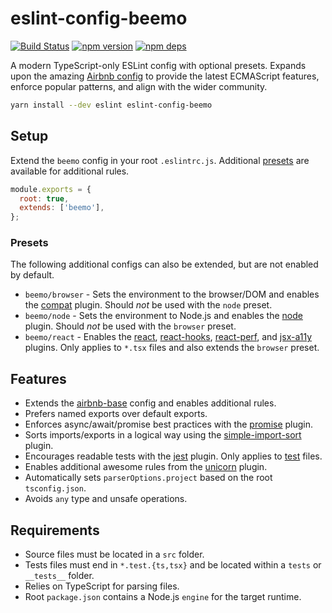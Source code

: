 # eslint-config-beemo

[![Build Status](https://github.com/beemojs/dev/workflows/Build/badge.svg)](https://github.com/beemojs/dev/actions?query=branch%3Amaster)
[![npm version](https://badge.fury.io/js/eslint-config-beemo.svg)](https://www.npmjs.com/package/eslint-config-beemo)
[![npm deps](https://david-dm.org/beemojs/dev.svg?path=packages/eslint-config)](https://www.npmjs.com/package/eslint-config-beemo)

A modern TypeScript-only ESLint config with optional presets. Expands upon the amazing
[Airbnb config](https://www.npmjs.com/package/eslint-config-airbnb-base) to provide the latest
ECMAScript features, enforce popular patterns, and align with the wider community.

```bash
yarn install --dev eslint eslint-config-beemo
```

## Setup

Extend the `beemo` config in your root `.eslintrc.js`. Additional [presets](#presets) are available
for additional rules.

```js
module.exports = {
  root: true,
  extends: ['beemo'],
};
```

### Presets

The following additional configs can also be extended, but are not enabled by default.

- `beemo/browser` - Sets the environment to the browser/DOM and enables the
  [compat](https://www.npmjs.com/package/eslint-plugin-compat) plugin. Should _not_ be used with the
  `node` preset.
- `beemo/node` - Sets the environment to Node.js and enables the
  [node](https://www.npmjs.com/package/eslint-plugin-node) plugin. Should _not_ be used with the
  `browser` preset.
- `beemo/react` - Enables the [react](https://www.npmjs.com/package/eslint-plugin-react),
  [react-hooks](https://www.npmjs.com/package/eslint-plugin-react-hooks),
  [react-perf](https://www.npmjs.com/package/eslint-plugin-react-perf), and
  [jsx-a11y](https://www.npmjs.com/package/eslint-plugin-jsx-a11y) plugins. Only applies to `*.tsx`
  files and also extends the `browser` preset.

## Features

- Extends the [airbnb-base](https://www.npmjs.com/package/eslint-config-airbnb-base) config and
  enables additional rules.
- Prefers named exports over default exports.
- Enforces async/await/promise best practices with the
  [promise](https://www.npmjs.com/package/eslint-plugin-promise) plugin.
- Sorts imports/exports in a logical way using the
  [simple-import-sort](https://www.npmjs.com/package/eslint-plugin-simple-import-sort) plugin.
- Encourages readable tests with the [jest](https://www.npmjs.com/package/eslint-plugin-jest)
  plugin. Only applies to [test](#requirements) files.
- Enables additional awesome rules from the
  [unicorn](https://www.npmjs.com/package/eslint-plugin-unicorn) plugin.
- Automatically sets `parserOptions.project` based on the root `tsconfig.json`.
- Avoids `any` type and unsafe operations.

## Requirements

- Source files must be located in a `src` folder.
- Tests files must end in `*.test.{ts,tsx}` and be located within a `tests` or `__tests__` folder.
- Relies on TypeScript for parsing files.
- Root `package.json` contains a Node.js `engine` for the target runtime.

